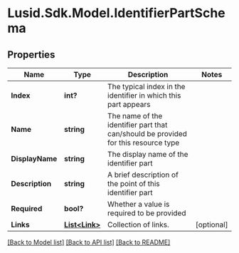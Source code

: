 
# Lusid.Sdk.Model.IdentifierPartSchema

## Properties

Name | Type | Description | Notes
------------ | ------------- | ------------- | -------------
**Index** | **int?** | The typical index in the identifier in which this part appears | 
**Name** | **string** | The name of the identifier part that can/should be provided for this resource type | 
**DisplayName** | **string** | The display name of the identifier part | 
**Description** | **string** | A brief description of the point of this identifier part | 
**Required** | **bool?** | Whether a value is required to be provided | 
**Links** | [**List&lt;Link&gt;**](Link.md) | Collection of links. | [optional] 

[[Back to Model list]](../README.md#documentation-for-models)
[[Back to API list]](../README.md#documentation-for-api-endpoints)
[[Back to README]](../README.md)

